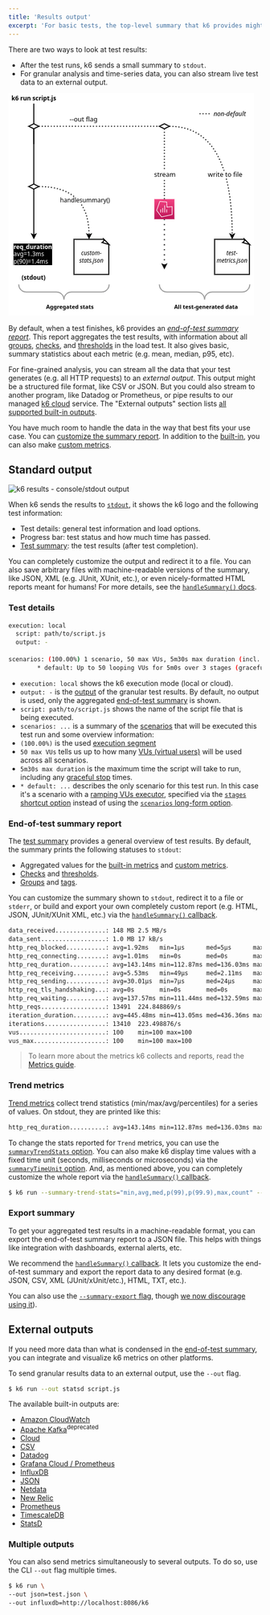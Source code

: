 ```yaml
---
title: 'Results output'
excerpt: 'For basic tests, the top-level summary that k6 provides might be enough. For detailed analysis, you can stream all data your test outputs to an external source.'
---
```


There are two ways to look at test results:
* After the test runs, k6 sends a small summary to `stdout`.
* For granular analysis and time-series data, you can also stream live test data to an external output.


![A diagram of the two broad ways to handle results: aggregated and granular](./images/k6-results-diagram.png)

By default, when a test finishes, k6 provides an [_end-of-test summary report_](#end-of-test-summary-report).
This report aggregates the test results, with information about all [groups](/using-k6/tags-and-groups#groups), [checks](/using-k6/checks), and [thresholds](/using-k6/thresholds) in the load test.
It also gives basic, summary statistics about each metric (e.g. mean, median, p95, etc).

For fine-grained analysis, you can stream all the data that your test generates (e.g. all HTTP requests) to an _external output_.
This output might be a structured file format, like CSV or JSON.
But you could also stream to another program, like Datadog or Prometheus, or pipe results to our managed [k6 cloud](/result-visualization/cloud) service.
The "External outputs" section lists [all supported built-in outputs](/getting-started/results-output#external-outputs).

You have much room to handle the data in the way that best fits your use case.
You can [customize the summary report](/results-visualization/end-of-test-summary#handlesummary-callback).
In addition to the [built-in](/using-k6/metrics#built-in-metrics), you can also make [custom metrics](/using-k6/metrics#custom-metrics).


## Standard output

![k6 results - console/stdout output](./images/k6-results-stdout.png)

When k6 sends the results to [`stdout`](https://en.wikipedia.org/wiki/Standard_streams#Standard_output_(stdout)), it shows the k6 logo and the following test information:

- Test details: general test information and load options.
- Progress bar: test status and how much time has passed.
- [Test summary](/results-visualization/end-of-test-summary): the test results (after test completion).

You can completely customize the output and redirect it to a file.
You can also save arbitrary files with machine-readable versions of the summary, like JSON, XML (e.g. JUnit, XUnit, etc.), or even nicely-formatted HTML reports meant for humans!
For more details, see the [`handleSummary()` docs](/results-visualization/end-of-test-summary#handlesummary-callback).

### Test details

<CodeGroup labels={[]}>

```bash
execution: local
  script: path/to/script.js
  output: -

scenarios: (100.00%) 1 scenario, 50 max VUs, 5m30s max duration (incl. graceful stop):
        * default: Up to 50 looping VUs for 5m0s over 3 stages (gracefulRampDown: 30s, gracefulStop: 30s)
```

</CodeGroup>

- `execution: local` shows the k6 execution mode (local or cloud).
- `output: -` is the [output](/getting-started/results-output#external-outputs) of the granular test results. By default, no output is used, only the aggregated [end-of-test summary](/results-visualization/end-of-test-summary) is shown.
- `script: path/to/script.js` shows the name of the script file that is being executed.
- `scenarios: ...` is a summary of the [scenarios](/using-k6/scenarios) that will be executed this test run and some overview information:
- `(100.00%)` is the used [execution segment](/using-k6/options#execution-segment)
- `50 max VUs` tells us up to how many [VUs (virtual users)](/misc/glossary#virtual-users) will be used across all scenarios.
- `5m30s max duration` is the maximum time the script will take to run, including any [graceful stop](/using-k6/scenarios/graceful-stop) times.
- `* default: ...` describes the only scenario for this test run. In this case it's a scenario with a [ramping VUs executor](/using-k6/scenarios/executors/ramping-vus), specified via the [`stages` shortcut option](/using-k6/options#stages) instead of using the [`scenarios` long-form option](/using-k6/options#scenarios).

### End-of-test summary report

The [test summary](/results-visualization/end-of-test-summary) provides a general overview of test results.
By default, the summary prints the following statuses to `stdout`:

- Aggregated values for the [built-in metrics](/using-k6/metrics#built-in-metrics) and [custom metrics](/using-k6/metrics#custom-metrics).
- [Checks](/using-k6/checks) and [thresholds](/using-k6/thresholds).
- [Groups](/using-k6/tags-and-groups#groups) and [tags](/using-k6/tags-and-groups#tags).

You can customize the summary shown to `stdout`, redirect it to a file or `stderr`, or build and export your own completely custom report (e.g. HTML, JSON, JUnit/XUnit XML, etc.) via the [`handleSummary()` callback](/results-visualization/end-of-test-summary#handlesummary-callback).


<CodeGroup labels={[]}>

```bash
data_received..............: 148 MB 2.5 MB/s
data_sent..................: 1.0 MB 17 kB/s
http_req_blocked...........: avg=1.92ms   min=1µs      med=5µs      max=288.73ms p(90)=11µs     p(95)=17µs
http_req_connecting........: avg=1.01ms   min=0s       med=0s       max=166.44ms p(90)=0s       p(95)=0s
http_req_duration..........: avg=143.14ms min=112.87ms med=136.03ms max=1.18s    p(90)=164.2ms  p(95)=177.75ms
http_req_receiving.........: avg=5.53ms   min=49µs     med=2.11ms   max=1.01s    p(90)=9.25ms   p(95)=11.8ms
http_req_sending...........: avg=30.01µs  min=7µs      med=24µs     max=1.89ms   p(90)=48µs     p(95)=63µs
http_req_tls_handshaking...: avg=0s       min=0s       med=0s       max=0s       p(90)=0s       p(95)=0s
http_req_waiting...........: avg=137.57ms min=111.44ms med=132.59ms max=589.4ms  p(90)=159.95ms p(95)=169.41ms
http_reqs..................: 13491  224.848869/s
iteration_duration.........: avg=445.48ms min=413.05ms med=436.36ms max=1.48s    p(90)=464.94ms p(95)=479.66ms
iterations.................: 13410  223.498876/s
vus........................: 100    min=100 max=100
vus_max....................: 100    min=100 max=100
```

</CodeGroup>

> To learn more about the metrics k6 collects and reports, read the [Metrics guide](/using-k6/metrics).

### Trend metrics

[Trend metrics](/using-k6/metrics#metric-types) collect trend statistics (min/max/avg/percentiles) for a series of values.
On stdout, they are printed like this:

<CodeGroup labels={[]}>

```bash
http_req_duration..........: avg=143.14ms min=112.87ms med=136.03ms max=1.18s    p(90)=164.2ms  p(95)=177.75ms
```

</CodeGroup>

To change the stats reported for `Trend` metrics, you can use the [`summaryTrendStats` option](/using-k6/options#summary-trend-stats).
You can also make k6 display time values with a fixed time unit (seconds, milliseconds or microseconds) via the [`summaryTimeUnit` option](/using-k6/options#summary-time-unit).
And, as mentioned above, you can completely customize the whole report via the [`handleSummary()` callback](/results-visualization/end-of-test-summary#handlesummary-callback).

<CodeGroup labels={[]}>

```bash
$ k6 run --summary-trend-stats="min,avg,med,p(99),p(99.9),max,count" --summary-time-unit=ms  script.js
```

</CodeGroup>

### Export summary

To get your aggregated test results in a machine-readable format,
you can export the end-of-test summary report to a JSON file.
This helps with things like integration with dashboards, external alerts, etc.

We recommend the [`handleSummary()` callback](/results-visualization/end-of-test-summary#handlesummary-callback).
It lets you customize the end-of-test summary and export the report data to any desired format (e.g. JSON, CSV, XML (JUnit/xUnit/etc.), HTML, TXT, etc.).

You can also use the [`--summary-export` flag](/using-k6/options#summary-export), though [we now discourage using it](/results-visualization/end-of-test-summary#summary-export-to-a-json-file)).

## External outputs

If you need more data than what is condensed in the [end-of-test summary](/results-visualization/end-of-test-summary), you can integrate and visualize k6 metrics on other platforms.

To send granular results data to an external output, use the `--out` flag.

<CodeGroup labels={[]}>

```bash
$ k6 run --out statsd script.js
```

</CodeGroup>

The available built-in outputs are:

<Glossary>

- [Amazon CloudWatch](/results-visualization/amazon-cloudwatch)
- [Apache Kafka](/results-visualization/apache-kafka)<sup>deprecated</sup>
- [Cloud](/results-visualization/cloud)
- [CSV](/results-visualization/csv)
- [Datadog](/results-visualization/datadog)
- [Grafana Cloud / Prometheus](/results-visualization/grafana-cloud)
- [InfluxDB](/results-visualization/influxdb-+-grafana)
- [JSON](/results-visualization/json)
- [Netdata](/results-visualization/netdata)
- [New Relic](/results-visualization/new-relic)
- [Prometheus](/results-visualization/prometheus)
- [TimescaleDB](/results-visualization/timescaledb)
- [StatsD](/results-visualization/statsd)

</Glossary>

### Multiple outputs

You can also send metrics simultaneously to several outputs.
To do so, use the CLI `--out` flag multiple times.

<CodeGroup labels={[]}>

```bash
$ k6 run \
--out json=test.json \
--out influxdb=http://localhost:8086/k6
```
</CodeGroup>

